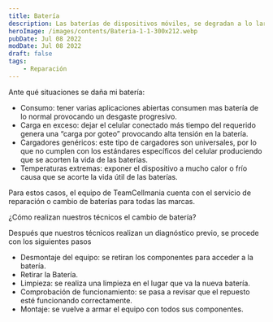 ```yaml
---
title: Batería
description: Las baterías de dispositivos móviles, se degradan a lo largo del tiempo, reduciendo su capacidad de carga o llegando al final de su vida útil, lo que causa que se hinche llegando a dañar incluso la estructura del teléfono.
heroImage: /images/contents/Bateria-1-1-300x212.webp
pubDate: Jul 08 2022
modDate: Jul 08 2022
draft: false
tags: 
    - Reparación 
---
```


Ante qué situaciones se daña mi batería:

- Consumo: tener varias aplicaciones abiertas consumen mas batería de lo normal provocando un desgaste progresivo.
- Carga en exceso: dejar el celular conectado más tiempo del requerido genera una “carga por goteo” provocando alta tensión en la batería.
- Cargadores genéricos: este tipo de cargadores son universales, por lo que no cumplen con los estándares específicos del celular produciendo que se acorten la vida de las baterías.
- Temperaturas extremas: exponer el dispositivo a mucho calor o frío causa que se acorte la vida útil de las baterías.

Para estos casos, el equipo de TeamCellmania cuenta con el servicio de reparación o cambio de baterías para todas las marcas.

¿Cómo realizan nuestros técnicos el cambio de batería?

Después que nuestros técnicos realizan un diagnóstico previo, se procede con los siguientes pasos

- Desmontaje del equipo: se retiran los componentes para acceder a la batería.
- Retirar la Batería.
- Limpieza: se realiza una limpieza en el lugar que va la nueva batería.
- Comprobación de funcionamiento: se pasa a revisar que el repuesto esté funcionando correctamente.
- Montaje: se vuelve a armar el equipo con todos sus componentes.

